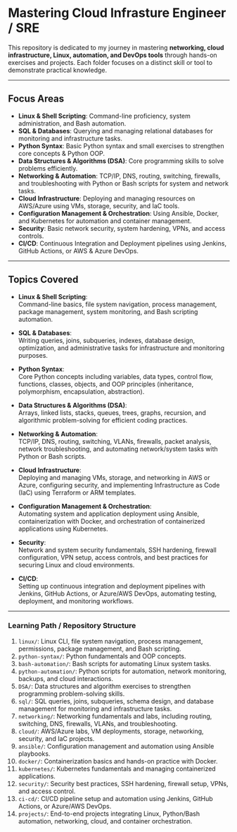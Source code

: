 # Mastering Cloud Infrasture Engineer / SRE

This repository is dedicated to my journey in mastering **networking, cloud infrastructure, Linux, automation, and DevOps tools** through hands-on exercises and projects. Each folder focuses on a distinct skill or tool to demonstrate practical knowledge.

---

## Focus Areas

- **Linux & Shell Scripting**: Command-line proficiency, system administration, and Bash automation.  
- **SQL & Databases**: Querying and managing relational databases for monitoring and infrastructure tasks.   
- **Python Syntax**: Basic Python syntax and small exercises to strengthen core concepts & Python OOP.  
- **Data Structures & Algorithms (DSA)**: Core programming skills to solve problems efficiently.    
- **Networking & Automation**: TCP/IP, DNS, routing, switching, firewalls, and troubleshooting with Python or Bash scripts for system and network tasks.  
- **Cloud Infrastructure**: Deploying and managing resources on AWS/Azure using VMs, storage, security, and IaC tools.  
- **Configuration Management & Orchestration**: Using Ansible, Docker, and Kubernetes for automation and container management.  
- **Security**: Basic network security, system hardening, VPNs, and access controls.  
- **CI/CD**: Continuous Integration and Deployment pipelines using Jenkins, GitHub Actions, or AWS & Azure DevOps.

---

## Topics Covered

- **Linux & Shell Scripting**:  
  Command-line basics, file system navigation, process management, package management, system monitoring, and Bash scripting automation.  

- **SQL & Databases**:  
  Writing queries, joins, subqueries, indexes, database design, optimization, and administrative tasks for infrastructure and monitoring purposes.  

- **Python Syntax**:  
  Core Python concepts including variables, data types, control flow, functions, classes, objects, and OOP principles (inheritance, polymorphism, encapsulation, abstraction).  

- **Data Structures & Algorithms (DSA)**:  
  Arrays, linked lists, stacks, queues, trees, graphs, recursion, and algorithmic problem-solving for efficient coding practices.  

- **Networking & Automation**:  
  TCP/IP, DNS, routing, switching, VLANs, firewalls, packet analysis, network troubleshooting, and automating network/system tasks with Python or Bash scripts.  

- **Cloud Infrastructure**:  
  Deploying and managing VMs, storage, and networking in AWS or Azure, configuring security, and implementing Infrastructure as Code (IaC) using Terraform or ARM templates.  

- **Configuration Management & Orchestration**:  
  Automating system and application deployment using Ansible, containerization with Docker, and orchestration of containerized applications using Kubernetes.  

- **Security**:  
  Network and system security fundamentals, SSH hardening, firewall configuration, VPN setup, access controls, and best practices for securing Linux and cloud environments.  

- **CI/CD**:  
  Setting up continuous integration and deployment pipelines with Jenkins, GitHub Actions, or Azure/AWS DevOps, automating testing, deployment, and monitoring workflows.

---

### Learning Path / Repository Structure

1. `linux/`: Linux CLI, file system navigation, process management, permissions, package management, and Bash scripting.  
2. `python-syntax/`: Python fundamentals and OOP concepts.  
3. `bash-automation/`: Bash scripts for automating Linux system tasks.  
4. `python-automation/`: Python scripts for automation, network monitoring, backups, and cloud interactions.  
5. `DSA/`: Data structures and algorithm exercises to strengthen programming problem-solving skills.  
6. `sql/`: SQL queries, joins, subqueries, schema design, and database management for monitoring and infrastructure tasks.  
7. `networking/`: Networking fundamentals and labs, including routing, switching, DNS, firewalls, VLANs, and troubleshooting.  
8. `cloud/`: AWS/Azure labs, VM deployments, storage, networking, security, and IaC projects.  
9. `ansible/`: Configuration management and automation using Ansible playbooks.  
10. `docker/`: Containerization basics and hands-on practice with Docker.  
11. `kubernetes/`: Kubernetes fundamentals and managing containerized applications.  
12. `security/`: Security best practices, SSH hardening, firewall setup, VPNs, and access control.  
13. `ci-cd/`: CI/CD pipeline setup and automation using Jenkins, GitHub Actions, or Azure/AWS DevOps.  
14. `projects/`: End-to-end projects integrating Linux, Python/Bash automation, networking, cloud, and container orchestration.
